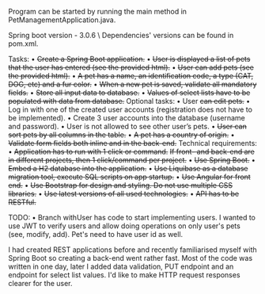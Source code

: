 Program can be started by running the main method in PetManagementApplication.java.

Spring boot version - 3.0.6 \\
Dependencies' versions can be found in pom.xml.

Tasks:
•	~~Create a Spring Boot application.~~
•	~~User is displayed a list of pets that the user has entered (see the provided html).~~
•	~~User can add pets (see the provided html).~~
•	~~A pet has a name, an identification code, a type (CAT, DOG, etc) and a fur color.~~
•	~~When a new pet is saved, validate all mandatory fields.~~
•	~~Store all input data to database.~~
•	~~Values of select lists have to be populated with data from database.~~
Optional tasks:
•	User ~~can edit pets.~~
•	Log in with one of the created user accounts (registration does not have to be implemented).
•	Create 3 user accounts into the database (username and password).
•	User is not allowed to see other user’s pets.
•	~~User can sort pets by all columns in the table.~~
•	~~A pet has a country of origin.~~
•	~~Validate form fields both inline and in the back-end.~~
Technical requirements:
•	~~Application has to run with 1 click or command.~~
~~If front- and back-end are in different projects, then 1 click/command per project.~~
•	~~Use Spring Boot.~~
•	~~Embed a H2 database into the application.~~
•	~~Use Liquibase as a database migration tool, execute SQL scripts on app startup.~~
•	~~Use Angular for front end.~~
•	~~Use Bootstrap for design and styling. Do not use multiple CSS libraries.~~
•	~~Use latest versions of all used technologies.~~
•	~~API has to be RESTful.~~

TODO:
•   Branch withUser has code to start implementing users. I wanted to use JWT to verify users and allow doing operations on only user's pets (see, modify, add). Pet's need to have user id as well.

I had created REST applications before and recently familiarised myself with Spring Boot so creating a back-end went rather fast. Most of the code was written in one day, later I added data validation, PUT endpoint and an endpoint for select list values. I'd like to make HTTP request responses clearer for the user. 